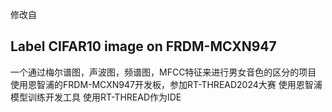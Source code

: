 修改自
## Label CIFAR10 image on FRDM-MCXN947

一个通过梅尔谱图，声波图，频谱图，MFCC特征来进行男女音色的区分的项目
使用恩智浦的FRDM-MCXN947开发板，参加RT-THREAD2024大赛
使用恩智浦模型训练开发工具
使用RT-THREAD作为IDE
